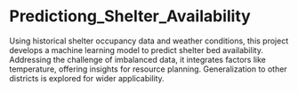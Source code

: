 # Predictiong_Shelter_Availability
Using historical shelter occupancy data and weather conditions, this project develops a machine learning model to predict shelter bed availability. Addressing the challenge of imbalanced data, it integrates factors like temperature, offering insights for resource planning. Generalization to other districts is explored for wider applicability.
